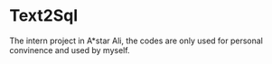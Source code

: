 # Text2Sql
The intern project in A*star Ali, the codes are only used for personal convinence and used by myself.
